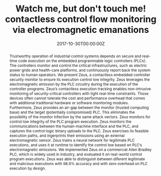 ---
title: "Watch me, but don't touch me! contactless control flow monitoring via electromagnetic emanations"
authors:
- Yi Han
- admin
- Hua Liu
- Saman Zonouz
- Athina Petropulu

date: "2017-10-30T00:00:00Z"
doi: ""

# Schedule page publish date (NOT publication's date).
publishDate: "2017-10-30T00:00:00Z"

# Publication type.
# Legend: 0 = Uncategorized; 1 = Conference paper; 2 = Journal article;
# 3 = Preprint / Working Paper; 4 = Report; 5 = Book; 6 = Book section;
# 7 = Thesis; 8 = Patent
publication_types: ["1"]

# Publication name and optional abbreviated publication name.
publication: In *Proceedings of the 2017 ACM SIGSAC conference on computer and communications security*
publication_short: In *CCS*

abstract: Trustworthy operation of industrial control systems depends on secure and real-time code execution on the embedded programmable logic controllers (PLCs). The controllers monitor and control the critical infrastructures, such as electric power grids and health-care platforms, and continuously report back the system status to human operators. We present Zeus, a contactless embedded controller security monitor to ensure its execution control low integrity. Zeus leverages the electromagnetic emission by the PLC circuitry during the execution of the controller programs. Zeus’s contactless execution tracking enables non-intrusive monitoring of security-critical controllers with tight real-time constraints. Those devices often cannot tolerate the cost and performance overhead that comes with additional traditional hardware or software monitoring modules. Furthermore, Zeus provides an air-gap between the monitor (trusted computing base) and the target (potentially compromised) PLC. This eliminates the possibility of the monitor infection by the same attack vectors. Zeus monitors for control low integrity of the PLC program execution. Zeus monitors the communications between the human-machine interface and the PLC, and captures the control logic binary uploads to the PLC. Zeus exercises its feasible execution paths, and ingerprints their emissions using an external electromagnetic sensor. Zeus trains a neural network for legitimate PLC executions, and uses it at runtime to identify the control low based on PLC’s electromagnetic emissions. We implemented Zeus on a commercial Allen Bradley PLC, which is widely used in industry, and evaluated it on real-world control program executions. Zeus was able to distinguish between diferent legitimate and malicious executions with 98.9% accuracy and with zero overhead on PLC execution by design.

tags: []

# Display this page in the Featured widget?
featured: false

# Custom links (uncomment lines below)
# links:
# - name: Custom Link
#   url: http://example.org

url_pdf: ''
url_code: ''
url_dataset: ''
url_poster: ''
url_project: ''
url_slides: ''
url_source: ''
url_video: ''

# Associated Projects (optional).
#   Associate this publication with one or more of your projects.
#   Simply enter your project's folder or file name without extension.
#   E.g. `internal-project` references `content/project/internal-project/index.md`.
#   Otherwise, set `projects: []`.
projects:
- Cyber-Physical Security


---